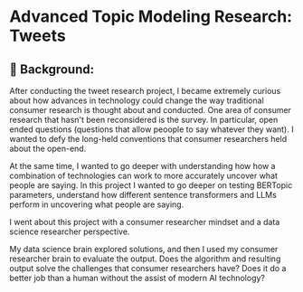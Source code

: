 # Advanced Topic Modeling Research: Tweets

## 📖 Background:
After conducting the tweet research project, I became extremely curious about how advances in technology could change the way traditional consumer research is thought about and conducted. One area of consumer research that hasn't been reconsidered is the survey. In particular, open ended questions (questions that allow peoople to say whatever they want). I wanted to defy the long-held conventions that consumer researchers held about the open-end. 

At the same time, I wanted to go deeper with understanding how how a combination of technologies can work to more accurately uncover what people are saying. In this project I wanted to go deeper on testing BERTopic parameters, understand how different sentence transformers and LLMs perform in uncovering what people are saying. 

I went about this project with a consumer researcher mindset and a data science researcher perspective. 

My data science brain explored solutions, and then I used my consumer researcher brain to evaluate the output. Does the algorithm and resulting output solve the challenges that consumer researchers have? Does it do a better job than a human without the assist of modern AI technology?  
